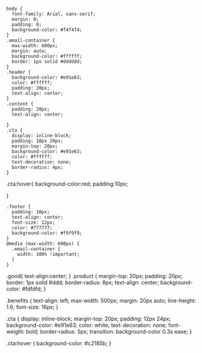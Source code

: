 
    body {
      font-family: Arial, sans-serif;
      margin: 0;
      padding: 0;
      background-color: #f4f4f4;
    }
    .email-container {
      max-width: 600px;
      margin: auto;
      background-color: #ffffff;
      border: 1px solid #dddddd;
    }
    .header {
      background-color: #e91e63;
      color: #ffffff;
      padding: 20px;
      text-align: center;
    }
    .content {
      padding: 20px;
      text-align: center;
      
    }
    .cta {
      display: inline-block;
      padding: 10px 20px;
      margin-top: 20px;
      background-color: #e91e63;
      color: #ffffff;
      text-decoration: none;
      border-radius: 4px;
    }
.cta:hover{
  background-color:red;
  padding:10px;
  
}

    .footer {
      padding: 10px;
      text-align: center;
      font-size: 12px;
      color: #777777;
      background-color: #f9f9f9;
    }
    @media (max-width: 600px) {
      .email-container {
        width: 100% !important;
      }
    }
.good{
  text-align:center;
}
.product {
  margin-top: 20px;
  padding: 20px;
  border: 1px solid #ddd;
  border-radius: 8px;
  text-align: center;
  background-color: #fdfdfd;
}

.benefits {
  text-align: left;
  max-width: 500px;
  margin: 20px auto;
  line-height: 1.6;
  font-size: 16px;
}

.cta {
  display: inline-block;
  margin-top: 20px;
  padding: 12px 24px;
  background-color: #e91e63;
  color: white;
  text-decoration: none;
  font-weight: bold;
  border-radius: 5px;
  transition: background-color 0.3s ease;
}

.cta:hover {
  background-color: #c2185b;
}  
